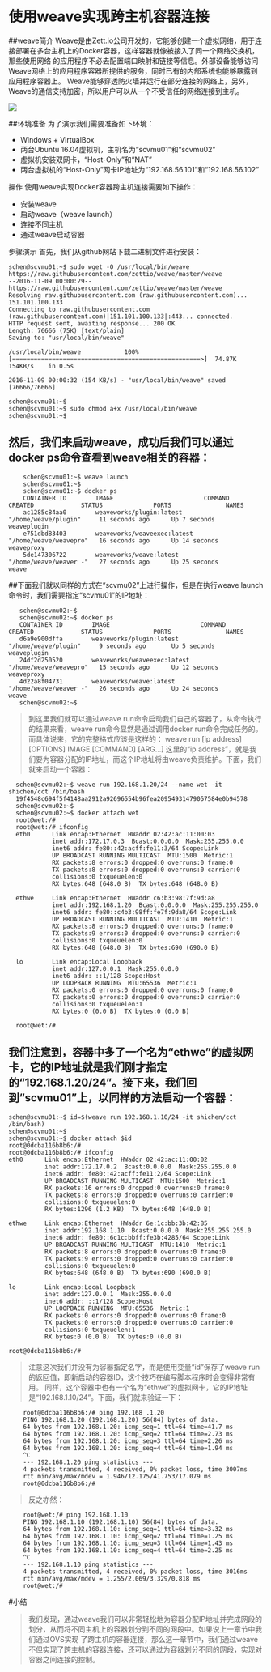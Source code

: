 # 使用weave实现跨主机容器连接
##weave简介
    Weave是由Zett.io公司开发的，它能够创建一个虚拟网络，用于连接部署在多台主机上的Docker容器，这样容器就像被接入了同一个网络交换机，那些使用网络
    的应用程序不必去配置端口映射和链接等信息。外部设备能够访问Weave网络上的应用程序容器所提供的服务，同时已有的内部系统也能够暴露到应用程序容器上。
    Weave能够穿透防火墙并运行在部分连接的网络上，另外，Weave的通信支持加密，所以用户可以从一个不受信任的网络连接到主机。

![](.images/8407901c.png)

##环境准备
    为了演示我们需要准备如下环境： 
 *  Windows + VirtualBox 
 *  两台Ubuntu 16.04虚拟机，主机名为“scvmu01”和“scvmu02” 
 * 虚拟机安装双网卡，“Host-Only”和“NAT” 
 *  两台虚拟机的“Host-Only”网卡IP地址为“192.168.56.101”和“192.168.56.102”

操作
使用weave实现Docker容器跨主机连接需要如下操作： 
*  安装weave 
*  启动weave（weave launch） 
*  连接不同主机 
*  通过weave启动容器

步骤演示
首先，我们从github网站下载二进制文件进行安装：
```
schen@scvmu01:~$ sudo wget -O /usr/local/bin/weave https://raw.githubusercontent.com/zettio/weave/master/weave
--2016-11-09 00:00:29--  https://raw.githubusercontent.com/zettio/weave/master/weave
Resolving raw.githubusercontent.com (raw.githubusercontent.com)... 151.101.100.133
Connecting to raw.githubusercontent.com (raw.githubusercontent.com)|151.101.100.133|:443... connected.
HTTP request sent, awaiting response... 200 OK
Length: 76666 (75K) [text/plain]
Saving to: "usr/local/bin/weave"

/usr/local/bin/weave            100%[====================================================>]  74.87K   154KB/s    in 0.5s    

2016-11-09 00:00:32 (154 KB/s) - "usr/local/bin/weave" saved [76666/76666]

schen@scvmu01:~$ 
schen@scvmu01:~$ sudo chmod a+x /usr/local/bin/weave
schen@scvmu01:~$ 
```
## 然后，我们来启动weave，成功后我们可以通过docker ps命令查看到weave相关的容器：
```
    schen@scvmu01:~$ weave launch
    schen@scvmu01:~$ 
    schen@scvmu01:~$ docker ps
    CONTAINER ID        IMAGE                         COMMAND                  CREATED             STATUS              PORTS               NAMES
    ac1285c84aa0        weaveworks/plugin:latest      "/home/weave/plugin"     11 seconds ago      Up 7 seconds                            weaveplugin
    e751dbd83403        weaveworks/weaveexec:latest   "/home/weave/weavepro"   16 seconds ago      Up 14 seconds                           weaveproxy
    5de147306722        weaveworks/weave:latest       "/home/weave/weaver -"   27 seconds ago      Up 25 seconds                           weave
```
##下面我们就以同样的方式在“scvmu02”上进行操作，但是在执行weave launch命令时，我们需要指定“scvmu01”的IP地址：
```schen@scvmu02:~$ weave launch 192.168.56.101
   schen@scvmu02:~$ 
   schen@scvmu02:~$ docker ps
   CONTAINER ID        IMAGE                         COMMAND                  CREATED             STATUS              PORTS               NAMES
   d6a9e900dffa        weaveworks/plugin:latest      "/home/weave/plugin"     9 seconds ago       Up 5 seconds                            weaveplugin
   24df2d250520        weaveworks/weaveexec:latest   "/home/weave/weavepro"   15 seconds ago      Up 12 seconds                           weaveproxy
   4d22a8f04731        weaveworks/weave:latest       "/home/weave/weaver -"   26 seconds ago      Up 24 seconds                           weave
   schen@scvmu02:~$ 
```
> 到这里我们就可以通过weave run命令启动我们自己的容器了，从命令执行的结果来看，weave run命令显然是通过调用docker run命令完成任务的。而具体说来，它的完整格式应该是这样的：
> weave run [ip address] [OPTIONS] IMAGE [COMMAND] [ARG...]
> 这里的“ip address”，就是我们要为容器分配的IP地址，而这个IP地址将由weave负责维护。下面，我们就来启动一个容器：
```
  schen@scvmu02:~$ weave run 192.168.1.20/24 --name wet -it shichen/cct /bin/bash
  19f4548c694f5f4148aa2912a92696554b96fea20954931479057584e0b94578
  schen@scvmu02:~$ 
  schen@scvmu02:~$ docker attach wet
  root@wet:/# 
  root@wet:/# ifconfig
  eth0      Link encap:Ethernet  HWaddr 02:42:ac:11:00:03  
            inet addr:172.17.0.3  Bcast:0.0.0.0  Mask:255.255.0.0
            inet6 addr: fe80::42:acff:fe11:3/64 Scope:Link
            UP BROADCAST RUNNING MULTICAST  MTU:1500  Metric:1
            RX packets:8 errors:0 dropped:0 overruns:0 frame:0
            TX packets:8 errors:0 dropped:0 overruns:0 carrier:0
            collisions:0 txqueuelen:0 
            RX bytes:648 (648.0 B)  TX bytes:648 (648.0 B)
  
  ethwe     Link encap:Ethernet  HWaddr c6:b3:98:7f:9d:a8  
            inet addr:192.168.1.20  Bcast:0.0.0.0  Mask:255.255.255.0
            inet6 addr: fe80::c4b3:98ff:fe7f:9da8/64 Scope:Link
            UP BROADCAST RUNNING MULTICAST  MTU:1410  Metric:1
            RX packets:8 errors:0 dropped:0 overruns:0 frame:0
            TX packets:9 errors:0 dropped:0 overruns:0 carrier:0
            collisions:0 txqueuelen:0 
            RX bytes:648 (648.0 B)  TX bytes:690 (690.0 B)
  
  lo        Link encap:Local Loopback  
            inet addr:127.0.0.1  Mask:255.0.0.0
            inet6 addr: ::1/128 Scope:Host
            UP LOOPBACK RUNNING  MTU:65536  Metric:1
            RX packets:0 errors:0 dropped:0 overruns:0 frame:0
            TX packets:0 errors:0 dropped:0 overruns:0 carrier:0
            collisions:0 txqueuelen:1 
            RX bytes:0 (0.0 B)  TX bytes:0 (0.0 B)
  
  root@wet:/#
```
## 我们注意到，容器中多了一个名为“ethwe”的虚拟网卡，它的IP地址就是我们刚才指定的“192.168.1.20/24”。接下来，我们回到“scvmu01”上，以同样的方法启动一个容器：

```
schen@scvmu01:~$ id=$(weave run 192.168.1.10/24 -it shichen/cct /bin/bash)
schen@scvmu01:~$ 
schen@scvmu01:~$ docker attach $id
root@0dcba116b8b6:/# 
root@0dcba116b8b6:/# ifconfig 
eth0      Link encap:Ethernet  HWaddr 02:42:ac:11:00:02  
          inet addr:172.17.0.2  Bcast:0.0.0.0  Mask:255.255.0.0
          inet6 addr: fe80::42:acff:fe11:2/64 Scope:Link
          UP BROADCAST RUNNING MULTICAST  MTU:1500  Metric:1
          RX packets:16 errors:0 dropped:0 overruns:0 frame:0
          TX packets:8 errors:0 dropped:0 overruns:0 carrier:0
          collisions:0 txqueuelen:0 
          RX bytes:1296 (1.2 KB)  TX bytes:648 (648.0 B)

ethwe     Link encap:Ethernet  HWaddr 6e:1c:bb:3b:42:85  
          inet addr:192.168.1.10  Bcast:0.0.0.0  Mask:255.255.255.0
          inet6 addr: fe80::6c1c:bbff:fe3b:4285/64 Scope:Link
          UP BROADCAST RUNNING MULTICAST  MTU:1410  Metric:1
          RX packets:8 errors:0 dropped:0 overruns:0 frame:0
          TX packets:9 errors:0 dropped:0 overruns:0 carrier:0
          collisions:0 txqueuelen:0 
          RX bytes:648 (648.0 B)  TX bytes:690 (690.0 B)

lo        Link encap:Local Loopback  
          inet addr:127.0.0.1  Mask:255.0.0.0
          inet6 addr: ::1/128 Scope:Host
          UP LOOPBACK RUNNING  MTU:65536  Metric:1
          RX packets:0 errors:0 dropped:0 overruns:0 frame:0
          TX packets:0 errors:0 dropped:0 overruns:0 carrier:0
          collisions:0 txqueuelen:1 
          RX bytes:0 (0.0 B)  TX bytes:0 (0.0 B)

root@0dcba116b8b6:/# 
```

>  注意这次我们并没有为容器指定名字，而是使用变量“id”保存了weave run的返回值，即新启动的容器ID，这个技巧在编写脚本程序时会变得非常有用。
> 同样，这个容器中也有一个名为“ethwe”的虚拟网卡，它的IP地址是“192.168.1.10/24”。下面，我们就来验证一下：

```
    root@0dcba116b8b6:/# ping 192.168 .1.20
    PING 192.168.1.20 (192.168.1.20) 56(84) bytes of data.
    64 bytes from 192.168.1.20: icmp_seq=1 ttl=64 time=41.7 ms
    64 bytes from 192.168.1.20: icmp_seq=2 ttl=64 time=2.73 ms
    64 bytes from 192.168.1.20: icmp_seq=3 ttl=64 time=2.26 ms
    64 bytes from 192.168.1.20: icmp_seq=4 ttl=64 time=1.94 ms
    ^C
    --- 192.168.1.20 ping statistics ---
    4 packets transmitted, 4 received, 0% packet loss, time 3007ms
    rtt min/avg/max/mdev = 1.946/12.175/41.753/17.079 ms
    root@0dcba116b8b6:/# 
```
> 反之亦然：
```
    root@wet:/# ping 192.168.1.10
    PING 192.168.1.10 (192.168.1.10) 56(84) bytes of data.
    64 bytes from 192.168.1.10: icmp_seq=1 ttl=64 time=3.32 ms
    64 bytes from 192.168.1.10: icmp_seq=2 ttl=64 time=1.25 ms
    64 bytes from 192.168.1.10: icmp_seq=3 ttl=64 time=1.43 ms
    64 bytes from 192.168.1.10: icmp_seq=4 ttl=64 time=2.25 ms
    ^C
    --- 192.168.1.10 ping statistics ---
    4 packets transmitted, 4 received, 0% packet loss, time 3016ms
    rtt min/avg/max/mdev = 1.255/2.069/3.329/0.818 ms
    root@wet:/# 
```
#小结
> 我们发现，通过weave我们可以非常轻松地为容器分配IP地址并完成网段的划分，从而将不同主机上的容器划分到不同的网段中。如果说上一章节中我们通过OVS实现
> 了跨主机的容器连接，那么这一章节中，我们通过weave不但实现了跨主机的容器连接，还可以通过为容器划分不同的网段，实现对容器之间连接的控制。

